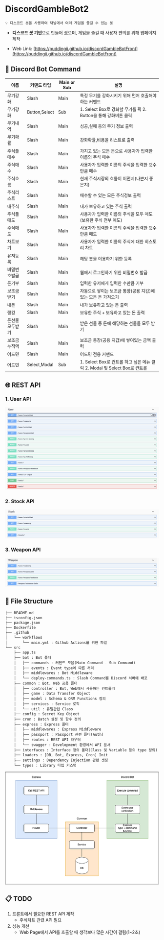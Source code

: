 # DiscordGambleBot2

``` text plain
💡 디스코드 봇을 사용하여 채널에서 여러 게임을 즐길 수 있는 봇
```

-  **디스코드 봇 기반**으로 만들어 졌으며, 게임을 즐길 때 사용자 편의를 위해 웹페이지 제작

- Web Link: [https://puddingii.github.io/discordGambleBotFront](https://puddingii.github.io/discordGambleBotFront)

## 🤖 Discord Bot Command

| 이름 | 커맨드 타입 | Main or Sub | 설명 |
| --- | --- | --- | --- |
| 무기강화 | Slash | Main | 특정 무기를 강화시키기 위해 먼저 호출해야 하는 커맨드 |
| 무기강화 | Button,Select | Sub | 1. Select Box로 강화할 무기를 픽 2. Button을 통해 강화버튼 클릭
| 무기내역 | Slash | Main | 성공,실패 등의 무기 정보 출력 |
| 무기확률 | Slash | Main | 강화확률,비용을 리스트로 출력 |
| 주식풀매수 | Slash | Main | 가지고 있는 모든 돈으로 사용자가 입력한 이름의 주식 매수 |
| 주식매수 | Slash | Main | 사용자가 입력한 이름의 주식을 입력한 갯수만큼 매수 |
| 주식흐름 | Slash | Main | 현재 주식시장의 흐름이 어떤지(나쁜지 좋은지) |
| 주식리스트 | Slash | Main | 매수할 수 있는 모든 주식정보 출력 |
| 내주식 | Slash | Main | 내가 보유하고 있는 주식 출력 |
| 주식풀매도 | Slash | Main | 사용자가 입력한 이름의 주식을 모두 매도(보유한 주식 전부 매도) |
| 주식매도 | Slash | Main | 사용자가 입력한 이름의 주식을 입력한 갯수만큼 매도 |
| 차트보기 | Slash | Main | 사용자가 입력한 이름의 주식에 대한 히스토리 차트 |
| 유저등록 | Slash | Main | 해당 봇을 이용하기 위한 등록 |
| 비밀번호발급 | Slash | Main | 웹에서 로그인하기 위한 비밀번호 발급 |
| 돈기부 | Slash | Main | 입력한 유저에게 입력한 수만큼 기부 |
| 보조금받기 | Slash | Main | 자동으로 쌓이는 보조금 통장(공용 지갑)에 있는 모든 돈 가져오기 |
| 내돈 | Slash | Main | 내가 보유하고 있는 돈 출력 |
| 랭킹 | Slash | Main | 보유한 주식 + 보유하고 있는 돈 출력 |
| 돈선물모두받기 | Slash | Main | 받은 선물 중 돈에 해당하는 선물들 모두 받기 |
| 보조금누적액 | Slash | Main | 보조금 통장(공용 지갑)에 쌓여있는 금액 출력 |
| 어드민 | Slash | Main | 어드민 전용 커맨드 |
| 어드민 | Select,Modal | Sub | 1. Select Box로 컨트롤 하고 싶은 메뉴 클릭 2. Modal 및 Select Box로 컨트롤

## 🌐 REST API

### 1. User API

![Untitled](readmeImg/Untitled.png)

### 2. Stock API

![Untitled](readmeImg/Untitled%201.png)

### 3. Weapon API

![Untitled](readmeImg/Untitled%202.png)

## 🤔 File Structure

```
├── README.md
├── tsconfig.json
├── package.json
├── Dockerfile
├── .github
│   └── workflows
│       └── main.yml : Github Actions를 위한 파일
└── src
    ├── app.ts
    ├── bot : Bot 폴더
    │   ├── commands : 커멘드 모음(Main Command - Sub Command)
    │   ├── events : Event type에 따른 처리
    │   ├── middlewares : Bot Middleware
    │   └── deploy-commands.ts : Slash Command를 Discord 서버에 배포
    ├── common : Bot, Web 공용 폴더
    │   ├── controller : Bot, Web에서 사용하는 컨트롤러
    │   ├── game : Data Transfer Object
    │   ├── model : Schema & ORM Functions 정의
    │   ├── services : Service 로직
    │   └── util : 유틸관련 Class
    ├── config : Secret Key Object
    ├── cron : Batch 설정 및 함수 정의
    ├── express : Express 폴더
    │   ├── middlewares : Express Middleware
    │   ├── passport : Passport 관련 폴더(Auth)
    │   ├── routes : REST API 라우터
    │   └── swagger : Development 환경에서 API 문서
    ├── interfaces : Interface 정의 폴더(Class 및 Variable 등의 type 정의)
    ├── loaders : [DB, Bot, Express, Cron] Init
    ├── settings : Dependency Injection 관련 셋팅
    └── types : Library 타입 커스텀
```

![Untitled](readmeImg/Untitled%203.png)

## 📋 TODO

1. 프론트에서 필요한 REST API 제작
    - 주식차트 관련 API 필요
2. 성능 개선
    - Web Page에서 API를 호출할 때 생각보다 많은 시간이 걸림(1~2초)
